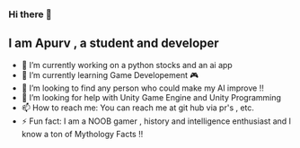 ### Hi there 👋
## I am  Apurv  , a student and developer

- 🔭 I’m currently working on a python stocks and an ai app
- 🌱 I’m currently learning Game Developement 🎮
- 👯 I’m looking to find any person who could make my AI  improve !!
- 🤔 I’m looking for help with Unity Game Engine and Unity Programming
- 📫 How to reach me: You can reach me at git hub via pr's , etc.
- ⚡ Fun fact: I am a NOOB gamer , history and intelligence enthusiast and I know a ton of Mythology Facts !!

